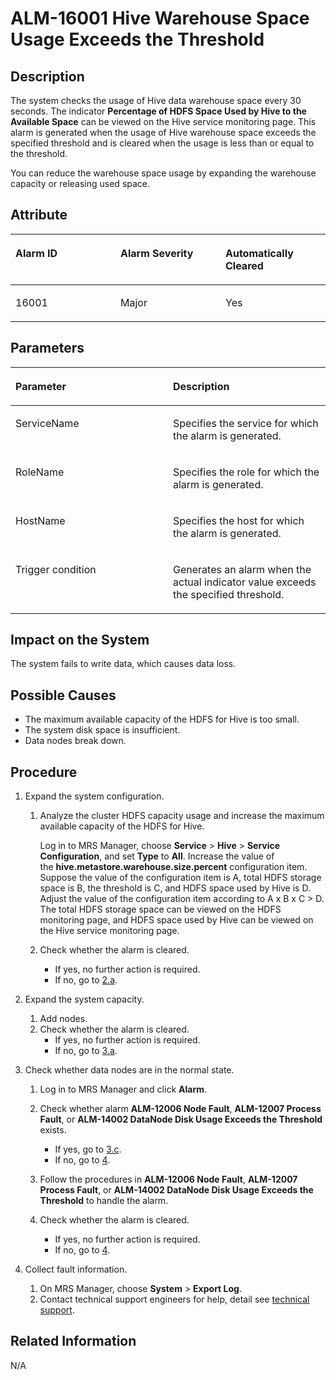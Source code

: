 # ALM-16001 Hive Warehouse Space Usage Exceeds the Threshold<a name="EN-US_TOPIC_0125375468"></a>

## Description<a name="s9d96a1c283c84f1da96e254c693fa15a"></a>

The system checks the usage of Hive data warehouse space every 30 seconds. The indicator  **Percentage of HDFS Space Used by Hive to the Available Space**  can be viewed on the Hive service monitoring page. This alarm is generated when the usage of Hive warehouse space exceeds the specified threshold and is cleared when the usage is less than or equal to the threshold.

You can reduce the warehouse space usage by expanding the warehouse capacity or releasing used space.

## Attribute<a name="s50585795cda24636b50685ac4b128bbd"></a>

<a name="en-us_topic_0035998733_table42586845"></a>
<table><thead align="left"><tr id="en-us_topic_0035998733_row65610739"><th class="cellrowborder" valign="top" width="33.33333333333333%" id="mcps1.1.4.1.1"><p id="en-us_topic_0035998733_p12869603"><a name="en-us_topic_0035998733_p12869603"></a><a name="en-us_topic_0035998733_p12869603"></a>Alarm ID</p>
</th>
<th class="cellrowborder" valign="top" width="33.33333333333333%" id="mcps1.1.4.1.2"><p id="en-us_topic_0035998733_p35804895"><a name="en-us_topic_0035998733_p35804895"></a><a name="en-us_topic_0035998733_p35804895"></a>Alarm Severity</p>
</th>
<th class="cellrowborder" valign="top" width="33.33333333333333%" id="mcps1.1.4.1.3"><p id="en-us_topic_0035998733_p14515408"><a name="en-us_topic_0035998733_p14515408"></a><a name="en-us_topic_0035998733_p14515408"></a>Automatically Cleared</p>
</th>
</tr>
</thead>
<tbody><tr id="en-us_topic_0035998733_row34897438"><td class="cellrowborder" valign="top" width="33.33333333333333%" headers="mcps1.1.4.1.1 "><p id="en-us_topic_0035998733_p8120240"><a name="en-us_topic_0035998733_p8120240"></a><a name="en-us_topic_0035998733_p8120240"></a>16001</p>
</td>
<td class="cellrowborder" valign="top" width="33.33333333333333%" headers="mcps1.1.4.1.2 "><p id="en-us_topic_0035998733_p53759727"><a name="en-us_topic_0035998733_p53759727"></a><a name="en-us_topic_0035998733_p53759727"></a>Major</p>
</td>
<td class="cellrowborder" valign="top" width="33.33333333333333%" headers="mcps1.1.4.1.3 "><p id="en-us_topic_0035998733_p59570626"><a name="en-us_topic_0035998733_p59570626"></a><a name="en-us_topic_0035998733_p59570626"></a>Yes</p>
</td>
</tr>
</tbody>
</table>

## Parameters<a name="s063694c82bc545938fba15fd9f7882c6"></a>

<a name="en-us_topic_0035998733_table60491410"></a>
<table><thead align="left"><tr id="en-us_topic_0035998733_row20888703"><th class="cellrowborder" valign="top" width="50%" id="mcps1.1.3.1.1"><p id="en-us_topic_0035998733_p14263389"><a name="en-us_topic_0035998733_p14263389"></a><a name="en-us_topic_0035998733_p14263389"></a>Parameter</p>
</th>
<th class="cellrowborder" valign="top" width="50%" id="mcps1.1.3.1.2"><p id="en-us_topic_0035998733_p14483900"><a name="en-us_topic_0035998733_p14483900"></a><a name="en-us_topic_0035998733_p14483900"></a>Description</p>
</th>
</tr>
</thead>
<tbody><tr id="en-us_topic_0035998733_row32345284"><td class="cellrowborder" valign="top" width="50%" headers="mcps1.1.3.1.1 "><p id="en-us_topic_0035998733_p2722332"><a name="en-us_topic_0035998733_p2722332"></a><a name="en-us_topic_0035998733_p2722332"></a>ServiceName</p>
</td>
<td class="cellrowborder" valign="top" width="50%" headers="mcps1.1.3.1.2 "><p id="en-us_topic_0035998733_p19182316"><a name="en-us_topic_0035998733_p19182316"></a><a name="en-us_topic_0035998733_p19182316"></a>Specifies the service for which the alarm is generated.</p>
</td>
</tr>
<tr id="en-us_topic_0035998733_row38423121"><td class="cellrowborder" valign="top" width="50%" headers="mcps1.1.3.1.1 "><p id="en-us_topic_0035998733_p25265097"><a name="en-us_topic_0035998733_p25265097"></a><a name="en-us_topic_0035998733_p25265097"></a>RoleName</p>
</td>
<td class="cellrowborder" valign="top" width="50%" headers="mcps1.1.3.1.2 "><p id="en-us_topic_0035998733_p33206990"><a name="en-us_topic_0035998733_p33206990"></a><a name="en-us_topic_0035998733_p33206990"></a>Specifies the role for which the alarm is generated.</p>
</td>
</tr>
<tr id="en-us_topic_0035998733_row30427456"><td class="cellrowborder" valign="top" width="50%" headers="mcps1.1.3.1.1 "><p id="en-us_topic_0035998733_p48704899"><a name="en-us_topic_0035998733_p48704899"></a><a name="en-us_topic_0035998733_p48704899"></a>HostName</p>
</td>
<td class="cellrowborder" valign="top" width="50%" headers="mcps1.1.3.1.2 "><p id="en-us_topic_0035998733_p52782726"><a name="en-us_topic_0035998733_p52782726"></a><a name="en-us_topic_0035998733_p52782726"></a>Specifies the host for which the alarm is generated.</p>
</td>
</tr>
<tr id="en-us_topic_0035998733_row5282487"><td class="cellrowborder" valign="top" width="50%" headers="mcps1.1.3.1.1 "><p id="en-us_topic_0035998733_p25228285"><a name="en-us_topic_0035998733_p25228285"></a><a name="en-us_topic_0035998733_p25228285"></a>Trigger condition</p>
</td>
<td class="cellrowborder" valign="top" width="50%" headers="mcps1.1.3.1.2 "><p id="en-us_topic_0035998733_p30225241"><a name="en-us_topic_0035998733_p30225241"></a><a name="en-us_topic_0035998733_p30225241"></a>Generates an alarm when the actual indicator value exceeds the specified threshold.</p>
</td>
</tr>
</tbody>
</table>

## Impact on the System<a name="s3e552d0aed9d4b47857dce7942617a97"></a>

The system fails to write data, which causes data loss.

## Possible Causes<a name="s38d00c938dfb454e9c180316f7fc8826"></a>

-   The maximum available capacity of the HDFS for Hive is too small.
-   The system disk space is insufficient.
-   Data nodes break down.

## Procedure<a name="s5ab78f71b4f144d490c33700696ef9bd"></a>

1.  Expand the system configuration.
    1.  Analyze the cluster HDFS capacity usage and increase the maximum available capacity of the HDFS for Hive.

        Log in to MRS Manager, choose  **Service**  \>  **Hive**  \>  **Service Configuration**, and set **Type** to **All**. Increase the value of the **hive.metastore.warehouse.size.percent**  configuration item. Suppose the value of the configuration item is A, total HDFS storage space is B, the threshold is C, and HDFS space used by Hive is D. Adjust the value of the configuration item according to A x B x C \> D. The total HDFS storage space can be viewed on the HDFS monitoring page, and HDFS space used by Hive can be viewed on the Hive service monitoring page.

    2.  Check whether the alarm is cleared.
        -   If yes, no further action is required.
        -   If no, go to  [2.a](#en-us_topic_0035998733_s332).

2.  Expand the system capacity.
    1.  <a name="en-us_topic_0035998733_s332"></a>Add nodes.
    2.  Check whether the alarm is cleared.
        -   If yes, no further action is required.
        -   If no, go to  [3.a](#en-us_topic_0035998733_expand).

3.  Check whether data nodes are in the normal state.
    1.  <a name="en-us_topic_0035998733_expand"></a>Log in to MRS Manager and click  **Alarm**.
    2.  Check whether alarm  **ALM-12006 Node Fault**, **ALM-12007 Process Fault**, or **ALM-14002 DataNode Disk Usage Exceeds the Threshold**  exists.
        -   If yes, go to  [3.c](#l34f26c7ac3604253aba4238e84fe062a).
        -   If no, go to  [4](#l9d13cfc6d3f846e9b573a1769447e7b5).

    3.  <a name="l34f26c7ac3604253aba4238e84fe062a"></a>Follow the procedures in  **ALM-12006 Node Fault**, **ALM-12007 Process Fault**, or **ALM-14002 DataNode Disk Usage Exceeds the Threshold**  to handle the alarm.
    4.  Check whether the alarm is cleared.
        -   If yes, no further action is required.
        -   If no, go to  [4](#l9d13cfc6d3f846e9b573a1769447e7b5).

4.  <a name="l9d13cfc6d3f846e9b573a1769447e7b5"></a>Collect fault information.
    1.  On MRS Manager, choose  **System**  \>  **Export Log**.
    2.  Contact technical support engineers for help, detail see  [technical support](https://docs.otc.t-systems.com/en-us/public/learnmore.html).


## Related Information<a name="s9e972235a89a42389e53b0d2ec45dd78"></a>

N/A

